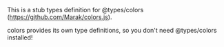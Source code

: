 This is a stub types definition for @types/colors (https://github.com/Marak/colors.js).

colors provides its own type definitions, so you don't need @types/colors installed!